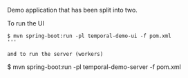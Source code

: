 Demo application that has been split into two.


To run the UI
```
$ mvn spring-boot:run -pl temporal-demo-ui -f pom.xml
'''

and to run the server (workers)
```
$  mvn spring-boot:run -pl temporal-demo-server -f pom.xml
```
